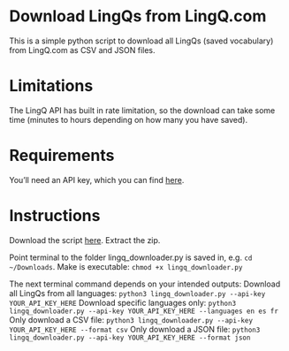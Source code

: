 # Download LingQs from LingQ.com
This is a simple python script to download all LingQs (saved vocabulary) from LingQ.com as CSV and JSON files.

# Limitations
The LingQ API has built in rate limitation, so the download can take some time (minutes to hours depending on how many you have saved).

# Requirements
You’ll need an API key, which you can find [here](https://www.lingq.com/en/accounts/apikey/). 

# Instructions
Download the script [here](https://github.com/tomtom800/lingq_downloader/archive/refs/heads/main.zip). Extract the zip. 

Point terminal to the folder lingq_downloader.py is saved in, e.g. `cd ~/Downloads`.
Make is executable: `chmod +x lingq_downloader.py`

The next terminal command depends on your intended outputs:
Download all LingQs from all languages: `python3 lingq_downloader.py --api-key YOUR_API_KEY_HERE`
Download specific languages only: `python3 lingq_downloader.py --api-key YOUR_API_KEY_HERE --languages en es fr`
Only download a CSV file: `python3 lingq_downloader.py --api-key YOUR_API_KEY_HERE --format csv`
Only download a JSON file: `python3 lingq_downloader.py --api-key YOUR_API_KEY_HERE --format json`